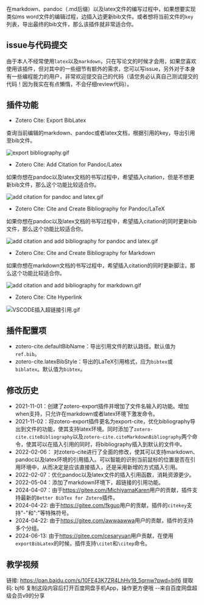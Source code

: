 在markdown、pandoc（.md后缀）以及latex文件的编写过程中，如果想要实现类似ms word文件的编辑过程，边插入边更新bib文件。或者想将当前文件的`key`列表，导出最终的bib文件，那么该插件就非常适合你。



## issue与代码提交

由于本人不经常使用`latex`以及`markdown`，只在写论文的时候才会用，如果您喜欢使用该插件，但对其中的一些细节有额外的需求，您可以写issue，另外对于本身有一些编程能力的用户，非常欢迎提交自己的代码（请您务必认真自己测试提交的代码！因为我实在有点懒惰，不会仔细review代码）。


## 插件功能

- Zotero Cite: Export BibLatex

查询当前编辑的markdown、pandoc或者latex文档，根据引用的key，导出引用至bib文件。


![export bibliography.gif](https://s2.loli.net/2022/02/07/by74icsMBRuVfO9.gif)

- Zotero Cite: Add Citation for Pandoc/Latex

如果你想在pandoc以及latex文档的书写过程中，希望插入citation，但是不想更新bib文件，那么这个功能比较适合你。


![add citation for pandoc and latex.gif](https://s2.loli.net/2022/02/07/ZQSoTM69wdYAB4l.gif)

- Zotero Cite: Cite and Create Bibliography for Pandoc/LaTeX

如果你想在pandoc以及latex文档的书写过程中，希望插入citation的同时更新bib文件，那么这个功能比较适合你。


![add citation and add bibliography for pandoc and latex.gif](https://s2.loli.net/2022/02/07/vefSHTJWnG6DAt7.gif)

- Zotero Cite: Cite and Create Bibliography for Markdown

如果你想在markdown文档的书写过程中，希望插入citation的同时更新脚注，那么这个功能比较适合你。


![add citation and add bibliography for markdown.gif](https://s2.loli.net/2022/02/07/IcuWZpy7zLJFUsY.gif)


- Zotero Cite: Cite Hyperlink

![VSCODE插入超链接引用.gif](https://s2.loli.net/2022/05/04/eMSAvoIQC9gViTG.gif)


## 插件配置项
- zotero-cite.defaultBibName：导出引用文件的默认路径。默认值为`ref.bib`。
- zotero-cite.latexBibStyle：导出的LaTeX引用格式，应为`bibtex`或`biblatex`。默认值为`bibtex`。


## 修改历史

- 2021-11-01：创建了zotero-export插件并增加了文件名输入的功能。增加when支持，只允许在markdown或者latex环境下激发命令。
- 2021-11-02：将zotero-export插件更名为export-cite，优化bibliography导出到文件的功能，使其支持latex环境。同时添加了`zotero-cite.citeBibliography`以及`zotero-cite.citeMarkdownBibliography`两个命令，使其可以在插入引用的同时，将bibliography插入到默认的文件中。
- 2022-02-06： 对zotero-cite进行了全面的修改，使其可以支持markdown、pandoc以及latex环境的引用插入。可以智能的识别当前鼠标的位置是否在引用环境中，从而决定是应该直接插入，还是采用新增的方式插入引用。
- 2022-02-07：优化pandoc以及latex文件的插入引用函数，消耗资源更少。
- 2022-05-04：添加了markdown环境下，超链接的引用功能。
- 2024-04-07：由于<https://gitee.com/MichiyamaKaren>用户的贡献，插件支持最新的`Better BibTex for Zotero`插件。
- 2024-04-22: 由于<https://gitee.com/fkguo>用户的贡献，插件的`citekey`支持"-"和":"等特殊符号。
- 2024-04-22: 由于<https://gitee.com/awwaawwa>用户的贡献，插件的支持多个分组。
- 2024-06-13: 由于<https://gitee.com/cesaryuan>用户贡献，在使用`exportBibLatex`的时候，插件支持`\citet`和`\citep`命令。

## 教学视频

链接: https://pan.baidu.com/s/10FE43K7ZR4LhHv19_5qrnw?pwd=bjf6 提取码: bjf6 复制这段内容后打开百度网盘手机App，操作更方便哦 
--来自百度网盘超级会员v9的分享